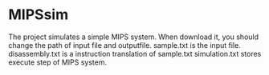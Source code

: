 # MIPSsim
The project simulates a simple MIPS system.
When download it, you should change the path of input file and outputfile.
sample.txt is the input file.
disassembly.txt is a instruction translation of sample.txt
simulation.txt stores execute step of MIPS system.

